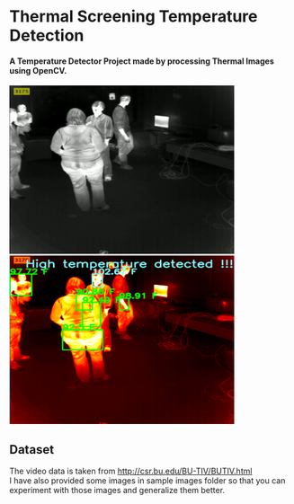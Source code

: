 # Thermal Screening Temperature Detection

#### A Temperature Detector Project made by processing Thermal Images using OpenCV.

<div class="row">
    <img src="sample images/Screenshot (206).png" width=400 height=300 >
    <img src="outputs/Screenshot (191).png" width=400 height=300>
</div>

## Dataset
The video data is taken from http://csr.bu.edu/BU-TIV/BUTIV.html <br>
I have also provided some images in sample images folder so that you can experiment with those images and generalize 
them better.

           
    
        
        
